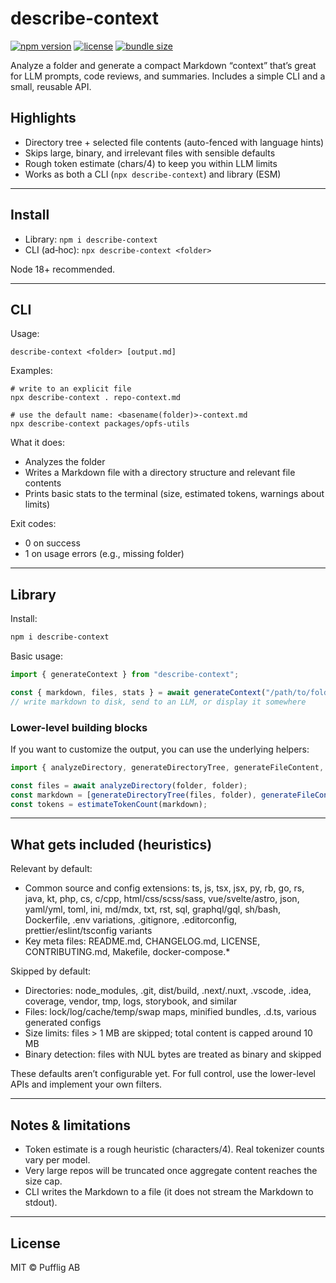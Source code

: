 # describe-context

[![npm version](https://img.shields.io/npm/v/describe-context.svg?color=blue)](https://www.npmjs.com/package/describe-context)
[![license](https://img.shields.io/npm/l/describe-context)](https://github.com/pufflyai/core-utils/blob/main/LICENSE)
[![bundle size](https://img.shields.io/bundlephobia/minzip/describe-context)](https://bundlephobia.com/package/describe-context)

Analyze a folder and generate a compact Markdown “context” that’s great for LLM prompts, code reviews, and summaries. Includes a simple CLI and a small, reusable API.

## Highlights

- Directory tree + selected file contents (auto-fenced with language hints)
- Skips large, binary, and irrelevant files with sensible defaults
- Rough token estimate (chars/4) to keep you within LLM limits
- Works as both a CLI (`npx describe-context`) and library (ESM)

---

## Install

- Library: `npm i describe-context`
- CLI (ad‑hoc): `npx describe-context <folder>`

Node 18+ recommended.

---

## CLI

Usage:

```
describe-context <folder> [output.md]
```

Examples:

```
# write to an explicit file
npx describe-context . repo-context.md

# use the default name: <basename(folder)>-context.md
npx describe-context packages/opfs-utils
```

What it does:

- Analyzes the folder
- Writes a Markdown file with a directory structure and relevant file contents
- Prints basic stats to the terminal (size, estimated tokens, warnings about limits)

Exit codes:

- 0 on success
- 1 on usage errors (e.g., missing folder)

---

## Library

Install:

```sh
npm i describe-context
```

Basic usage:

```ts
import { generateContext } from "describe-context";

const { markdown, files, stats } = await generateContext("/path/to/folder");
// write markdown to disk, send to an LLM, or display it somewhere
```

### Lower-level building blocks

If you want to customize the output, you can use the underlying helpers:

```ts
import { analyzeDirectory, generateDirectoryTree, generateFileContent, estimateTokenCount } from "describe-context";

const files = await analyzeDirectory(folder, folder);
const markdown = [generateDirectoryTree(files, folder), generateFileContent(files)].join("\n");
const tokens = estimateTokenCount(markdown);
```

---

## What gets included (heuristics)

Relevant by default:

- Common source and config extensions: ts, js, tsx, jsx, py, rb, go, rs, java, kt, php, cs, c/cpp, html/css/scss/sass, vue/svelte/astro, json, yaml/yml, toml, ini, md/mdx, txt, rst, sql, graphql/gql, sh/bash, Dockerfile, .env variations, .gitignore, .editorconfig, prettier/eslint/tsconfig variants
- Key meta files: README.md, CHANGELOG.md, LICENSE, CONTRIBUTING.md, Makefile, docker-compose.\*

Skipped by default:

- Directories: node_modules, .git, dist/build, .next/.nuxt, .vscode, .idea, coverage, vendor, tmp, logs, storybook, and similar
- Files: lock/log/cache/temp/swap maps, minified bundles, .d.ts, various generated configs
- Size limits: files > 1 MB are skipped; total content is capped around 10 MB
- Binary detection: files with NUL bytes are treated as binary and skipped

These defaults aren’t configurable yet. For full control, use the lower-level APIs and implement your own filters.

---

## Notes & limitations

- Token estimate is a rough heuristic (characters/4). Real tokenizer counts vary per model.
- Very large repos will be truncated once aggregate content reaches the size cap.
- CLI writes the Markdown to a file (it does not stream the Markdown to stdout).

---

## License

MIT © Pufflig AB
